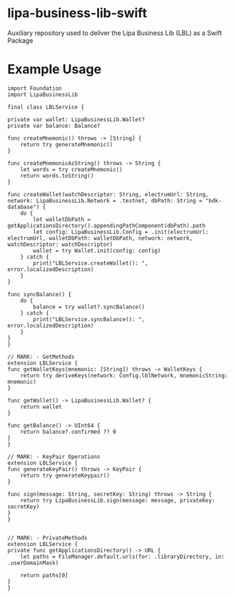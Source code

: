# lipa-business-lib-swift
Auxiliary repository used to deliver the Lipa Business Lib (LBL) as a Swift Package

# Example Usage

    import Foundation
    import LipaBusinessLib

    final class LBLService {
    
    private var wallet: LipaBusinessLib.Wallet?
    private var balance: Balance?
    
    func createMnemonic() throws -> [String] {
        return try generateMnemonic()
    }
    
    func createMnemonicAsString() throws -> String {
        let words = try createMnemonic()
        return words.toString()
    }
    
    func createWallet(watchDescriptor: String, electrumUrl: String, network: LipaBusinessLib.Network = .testnet, dbPath: String = "bdk-database") {
        do {
            let walletDbPath = getApplicationsDirectory().appendingPathComponent(dbPath).path
            let config: LipaBusinessLib.Config = .init(electrumUrl: electrumUrl, walletDbPath: walletDbPath, network: network, watchDescriptor: watchDescriptor)
            wallet = try Wallet.init(config: config)
        } catch {
            print("LBLService.createWallet(): ", error.localizedDescription)
        }
    }
    
    func syncBalance() {
        do {
            balance = try wallet?.syncBalance()
        } catch {
            print("LBLService.syncBalance(): ", error.localizedDescription)
        }
    }
    }

    // MARK: - GetMethods
    extension LBLService {
    func getWalletKeys(mnemonic: [String]) throws -> WalletKeys {
        return try deriveKeys(network: Config.lblNetwork, mnemonicString: mnemonic)
    }
    
    func getWallet() -> LipaBusinessLib.Wallet? {
        return wallet
    }
    
    func getBalance() -> UInt64 {
        return balance?.confirmed ?? 0
    }
    }

    // MARK: - KeyPair Operations
    extension LBLService {
    func generateKeyPair() throws -> KeyPair {
        return try generateKeypair()
    }
    
    func sign(message: String, secretKey: String) throws -> String {
        return try LipaBusinessLib.sign(message: message, privateKey: secretKey)
    }
    }


    // MARK: - PrivateMethods
    extension LBLService {
    private func getApplicationsDirectory() -> URL {
        let paths = FileManager.default.urls(for: .libraryDirectory, in: .userDomainMask)
        
        return paths[0]
    }
    }
